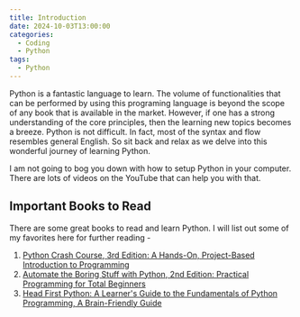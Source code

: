 ```yaml
---
title: Introduction
date: 2024-10-03T13:00:00
categories:
  - Coding
  - Python
tags:
  - Python
---
```

Python is a fantastic language to learn. The volume of functionalities that can be performed by using this programing language is beyond the scope of any book that is available in the market. However, if one has a strong understanding of the core principles, then the learning new topics becomes a breeze. Python is not difficult. In fact, most of the syntax and flow resembles general English. So sit back and relax as we delve into this wonderful journey of learning Python.

I am not going to bog you down with how to setup Python in your computer. There are lots of videos on the YouTube that can help you with that. 

## Important Books to Read
There are some great books to read and learn Python. I will list out some of my favorites here for further reading -
1. [Python Crash Course, 3rd Edition: A Hands-On, Project-Based Introduction to Programming](https://www.amazon.com/Python-Crash-Course-Eric-Matthes-dp-1718502702/dp/1718502702/ref=dp_ob_title_bk)
2. [Automate the Boring Stuff with Python, 2nd Edition: Practical Programming for Total Beginners](https://www.amazon.com/Automate-Boring-Stuff-Python-2nd/dp/1593279922/ref=sr_1_1?crid=27L0WULYVP427&dib=eyJ2IjoiMSJ9.kQBjwRNsAuekRUgPI_mgQPsKCcmKnpq7MrpJUUCuLHYsCZtayHFz4HX33VUOhKYAyEm1qacGOER-FHdfMqJrHzc3hpoAHEiXvOwwxIlD8UtksEdEi-nTaLTHZkWIzFSyaZAFvUDtmOrjeoXwFVQGsrf7ei6w8ueiXHuagDbvClGkUFwNAPXXNXEqMGKlxUv-uBEjsJf4mVyj66ploQCGxoX_450YuACIomqPrbVqlyg.uFhKaw0f_bB3kkTkbrK6TQnOzZ0LIQ4zq9oas6PY9aY&dib_tag=se&keywords=automate+the+boring+stuff+with+python&qid=1727243020&s=books&sprefix=Automate+the+boring%2Cstripbooks%2C158&sr=1-1)
3. [Head First Python: A Learner's Guide to the Fundamentals of Python Programming, A Brain-Friendly Guide](https://www.amazon.com/Head-First-Python-Brain-Friendly-Guide/dp/1492051292/ref=sr_1_1?crid=2TL77S7LHHG5S&dib=eyJ2IjoiMSJ9.ZUPaWqBq52F0oz-PbjzLmZ8vmsd-7yn7gn2YxQAYr7RNbIIGORIf96enuMm4Kx-yj-ywVktBDLE5sha_eRkmC4_EIu2Xcgzm8klW4Vc4yUgKFrD0-RDr34plYQjUx03i2eZ1OT8Y-ApL7UrRBpeFakPUt_kRfXHgYcHaG8ArevARFbCmR8K0i-3dmDZ07MMuctCyU36qEzp5S_uqBK3lNzmkLXfflIAtDrY7QHSnEzM.0aAgSej5pITrJtZpZc2v-Z-tmY1z2VuLs7XkUz632bg&dib_tag=se&keywords=head+first+python&qid=1727243087&s=books&sprefix=Head+first%2Cstripbooks%2C189&sr=1-1)


